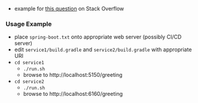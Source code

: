 
* example for [this question](https://stackoverflow.com/questions/64389906) on Stack Overflow

### Usage Example

* place `spring-boot.txt` onto appropriate web server (possibly CI/CD server)
* edit `service1/build.gradle` and `service2/build.gradle` with appropriate URI
* `cd service1`
    * `./run.sh`
    * browse to http://localhost:5150/greeting
* `cd service2`
    * `./run.sh`
    * browse to http://localhost:6160/greeting

